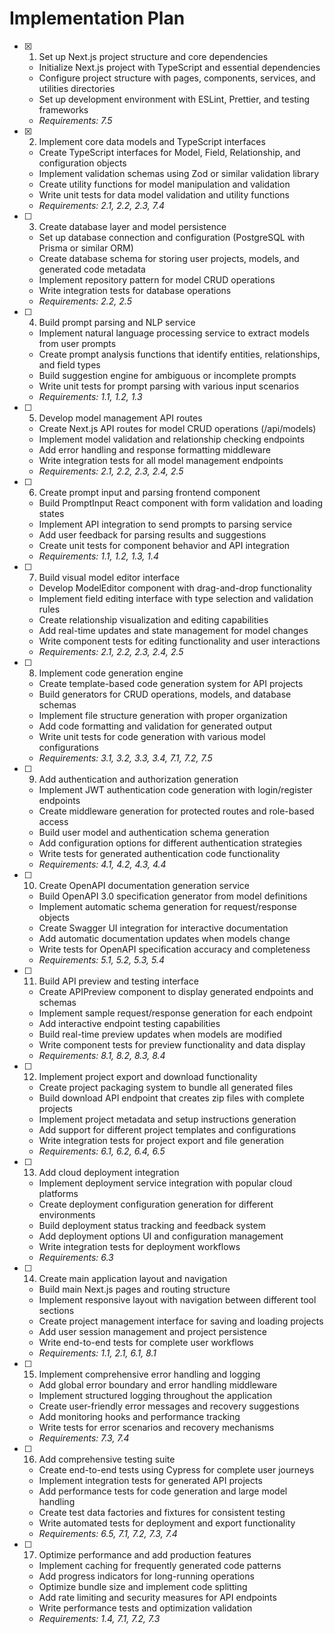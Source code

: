 # Implementation Plan

- [x] 1. Set up Next.js project structure and core dependencies
  - Initialize Next.js project with TypeScript and essential dependencies
  - Configure project structure with pages, components, services, and utilities directories
  - Set up development environment with ESLint, Prettier, and testing frameworks
  - _Requirements: 7.5_

- [x] 2. Implement core data models and TypeScript interfaces
  - Create TypeScript interfaces for Model, Field, Relationship, and configuration objects
  - Implement validation schemas using Zod or similar validation library
  - Create utility functions for model manipulation and validation
  - Write unit tests for data model validation and utility functions
  - _Requirements: 2.1, 2.2, 2.3, 7.4_

- [ ] 3. Create database layer and model persistence
  - Set up database connection and configuration (PostgreSQL with Prisma or similar ORM)
  - Create database schema for storing user projects, models, and generated code metadata
  - Implement repository pattern for model CRUD operations
  - Write integration tests for database operations
  - _Requirements: 2.2, 2.5_

- [ ] 4. Build prompt parsing and NLP service
  - Implement natural language processing service to extract models from user prompts
  - Create prompt analysis functions that identify entities, relationships, and field types
  - Build suggestion engine for ambiguous or incomplete prompts
  - Write unit tests for prompt parsing with various input scenarios
  - _Requirements: 1.1, 1.2, 1.3_

- [ ] 5. Develop model management API routes
  - Create Next.js API routes for model CRUD operations (/api/models)
  - Implement model validation and relationship checking endpoints
  - Add error handling and response formatting middleware
  - Write integration tests for all model management endpoints
  - _Requirements: 2.1, 2.2, 2.3, 2.4, 2.5_

- [ ] 6. Create prompt input and parsing frontend component
  - Build PromptInput React component with form validation and loading states
  - Implement API integration to send prompts to parsing service
  - Add user feedback for parsing results and suggestions
  - Create unit tests for component behavior and API integration
  - _Requirements: 1.1, 1.2, 1.3, 1.4_

- [ ] 7. Build visual model editor interface
  - Develop ModelEditor component with drag-and-drop functionality
  - Implement field editing interface with type selection and validation rules
  - Create relationship visualization and editing capabilities
  - Add real-time updates and state management for model changes
  - Write component tests for editing functionality and user interactions
  - _Requirements: 2.1, 2.2, 2.3, 2.4, 2.5_

- [ ] 8. Implement code generation engine
  - Create template-based code generation system for API projects
  - Build generators for CRUD operations, models, and database schemas
  - Implement file structure generation with proper organization
  - Add code formatting and validation for generated output
  - Write unit tests for code generation with various model configurations
  - _Requirements: 3.1, 3.2, 3.3, 3.4, 7.1, 7.2, 7.5_

- [ ] 9. Add authentication and authorization generation
  - Implement JWT authentication code generation with login/register endpoints
  - Create middleware generation for protected routes and role-based access
  - Build user model and authentication schema generation
  - Add configuration options for different authentication strategies
  - Write tests for generated authentication code functionality
  - _Requirements: 4.1, 4.2, 4.3, 4.4_

- [ ] 10. Create OpenAPI documentation generation service
  - Build OpenAPI 3.0 specification generator from model definitions
  - Implement automatic schema generation for request/response objects
  - Create Swagger UI integration for interactive documentation
  - Add automatic documentation updates when models change
  - Write tests for OpenAPI specification accuracy and completeness
  - _Requirements: 5.1, 5.2, 5.3, 5.4_

- [ ] 11. Build API preview and testing interface
  - Create APIPreview component to display generated endpoints and schemas
  - Implement sample request/response generation for each endpoint
  - Add interactive endpoint testing capabilities
  - Build real-time preview updates when models are modified
  - Write component tests for preview functionality and data display
  - _Requirements: 8.1, 8.2, 8.3, 8.4_

- [ ] 12. Implement project export and download functionality
  - Create project packaging system to bundle all generated files
  - Build download API endpoint that creates zip files with complete projects
  - Implement project metadata and setup instructions generation
  - Add support for different project templates and configurations
  - Write integration tests for project export and file generation
  - _Requirements: 6.1, 6.2, 6.4, 6.5_

- [ ] 13. Add cloud deployment integration
  - Implement deployment service integration with popular cloud platforms
  - Create deployment configuration generation for different environments
  - Build deployment status tracking and feedback system
  - Add deployment options UI and configuration management
  - Write integration tests for deployment workflows
  - _Requirements: 6.3_

- [ ] 14. Create main application layout and navigation
  - Build main Next.js pages and routing structure
  - Implement responsive layout with navigation between different tool sections
  - Create project management interface for saving and loading projects
  - Add user session management and project persistence
  - Write end-to-end tests for complete user workflows
  - _Requirements: 1.1, 2.1, 6.1, 8.1_

- [ ] 15. Implement comprehensive error handling and logging
  - Add global error boundary and error handling middleware
  - Implement structured logging throughout the application
  - Create user-friendly error messages and recovery suggestions
  - Add monitoring hooks and performance tracking
  - Write tests for error scenarios and recovery mechanisms
  - _Requirements: 7.3, 7.4_

- [ ] 16. Add comprehensive testing suite
  - Create end-to-end tests using Cypress for complete user journeys
  - Implement integration tests for generated API projects
  - Add performance tests for code generation and large model handling
  - Create test data factories and fixtures for consistent testing
  - Write automated tests for deployment and export functionality
  - _Requirements: 6.5, 7.1, 7.2, 7.3, 7.4_

- [ ] 17. Optimize performance and add production features
  - Implement caching for frequently generated code patterns
  - Add progress indicators for long-running operations
  - Optimize bundle size and implement code splitting
  - Add rate limiting and security measures for API endpoints
  - Write performance tests and optimization validation
  - _Requirements: 1.4, 7.1, 7.2, 7.3_
